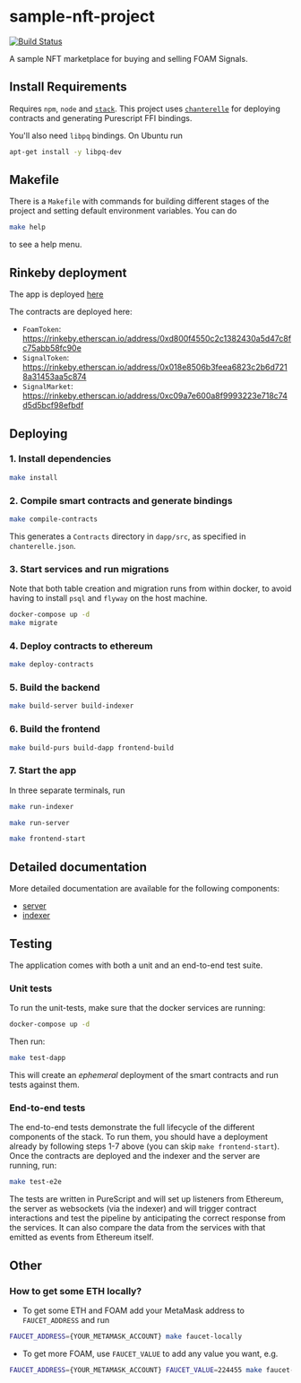 # sample-nft-project
[![Build Status](https://travis-ci.com/f-o-a-m/sample-nft-project.svg?token=qCHTaxpXTk53j8Cxixyq&branch=master)](https://travis-ci.com/f-o-a-m/sample-nft-project)

A sample NFT marketplace for buying and selling FOAM Signals.

## Install Requirements
Requires `npm`, `node` and [`stack`](http://haskellstack.org). This project uses [`chanterelle`](https://github.com/f-o-a-m/chanterelle) for deploying contracts and generating Purescript FFI bindings.

You'll also need `libpq` bindings. On Ubuntu run

```sh
apt-get install -y libpq-dev
```

## Makefile
There is a `Makefile` with commands for building different stages of the project and setting default environment variables. You can do

```sh
make help
```

to see a help menu.

## Rinkeby deployment

The app is deployed [here](https://signal-market-rinkeby.foam.space/#/)

The contracts are deployed here:
- `FoamToken`: https://rinkeby.etherscan.io/address/0xd800f4550c2c1382430a5d47c8fc75abb58fc90e
- `SignalToken`: https://rinkeby.etherscan.io/address/0x018e8506b3feea6823c2b6d7218a31453aa5c874
- `SignalMarket`: https://rinkeby.etherscan.io/address/0xc09a7e600a8f9993223e718c74d5d5bcf98efbdf

## Deploying

### 1. Install dependencies

```sh
make install
```

### 2. Compile smart contracts and generate bindings

```sh
make compile-contracts
```

This generates a `Contracts` directory in `dapp/src`, as specified in `chanterelle.json`.

### 3. Start services and run migrations
Note that both table creation and migration runs from within docker, to avoid having to install `psql` and `flyway` on the host machine.

```sh
docker-compose up -d
make migrate
```

### 4. Deploy contracts to ethereum

```sh
make deploy-contracts
```

### 5. Build the backend

```sh
make build-server build-indexer
```

### 6. Build the frontend

```sh
make build-purs build-dapp frontend-build
```

### 7. Start the app
In three separate terminals, run

```sh
make run-indexer
```

```sh
make run-server
```

```sh
make frontend-start
```

## Detailed documentation

More detailed documentation are available for the following components:
- [server](https://github.com/f-o-a-m/sample-nft-project/blob/master/server/README.md)
- [indexer](https://github.com/f-o-a-m/sample-nft-project/blob/master/indexer/README.md)

## Testing

The application comes with both a unit and an end-to-end test suite.

### Unit tests
To run the unit-tests, make sure that the docker services are running:

```sh
docker-compose up -d
```

Then run:

```sh
make test-dapp
```

This will create an _ephemeral_ deployment of the smart contracts and run tests against them.

### End-to-end tests
The end-to-end tests demonstrate the full lifecycle of the different components of the stack. To run them, you should have a deployment already by following steps 1-7 above (you can skip `make frontend-start`). Once the contracts are deployed and the indexer and the server are running, run:

```sh
make test-e2e
```

The tests are written in PureScript and will set up listeners from Ethereum, the server as websockets (via the indexer) and will trigger contract interactions and test the pipeline by anticipating the correct response from the services. It can also compare the data from the services with that emitted as events from Ethereum itself.


## Other

### How to get some ETH locally?

- To get some ETH and FOAM add your MetaMask address to `FAUCET_ADDRESS` and run
```bash
FAUCET_ADDRESS={YOUR_METAMASK_ACCOUNT} make faucet-locally
```
- To get more FOAM, use `FAUCET_VALUE` to add any value you want, e.g.
```bash
FAUCET_ADDRESS={YOUR_METAMASK_ACCOUNT} FAUCET_VALUE=224455 make faucet-locally
```
